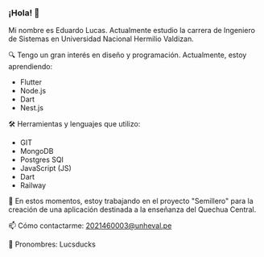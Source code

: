 ### ¡Hola! 👋
Mi nombre es Eduardo Lucas. Actualmente estudio la carrera de Ingeniero de Sistemas en Universidad Nacional Hermilio Valdizan.

🔍 Tengo un gran interés en diseño y programación. Actualmente, estoy aprendiendo:
- Flutter
- Node.js
- Dart
- Nest.js

🛠 Herramientas y lenguajes que utilizo:
- GIT
- MongoDB
- Postgres SQl
- JavaScript (JS)
- Dart
- Railway


🌱 En estos momentos, estoy trabajando en el proyecto "Semillero" para la creación de una aplicación destinada a la enseñanza del Quechua Central.

📫 Cómo contactarme: 2021460003@unheval.pe

📢 Pronombres: Lucsducks
